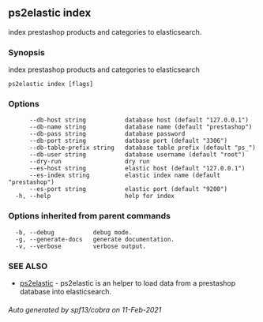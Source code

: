 ## ps2elastic index

index prestashop products and categories to elasticsearch.

### Synopsis

index prestashop products and categories to elasticsearch

```
ps2elastic index [flags]
```

### Options

```
      --db-host string           database host (default "127.0.0.1")
      --db-name string           database name (default "prestashop")
      --db-pass string           database password
      --db-port string           datbase port (default "3306")
      --db-table-prefix string   database table prefix (default "ps_")
      --db-user string           database username (default "root")
      --dry-run                  dry run
      --es-host string           elastic host (default "127.0.0.1")
      --es-index string          elastic index name (default "prestashop")
      --es-port string           elastic port (default "9200")
  -h, --help                     help for index
```

### Options inherited from parent commands

```
  -b, --debug           debug mode.
  -g, --generate-docs   generate documentation.
  -v, --verbose         verbose output.
```

### SEE ALSO

* [ps2elastic](ps2elastic.md)	 - ps2elastic is an helper to load data from a prestashop database into elasticsearch.

###### Auto generated by spf13/cobra on 11-Feb-2021
